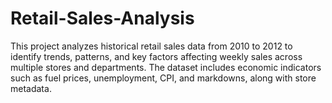 # Retail-Sales-Analysis
This project analyzes historical retail sales data from 2010 to 2012 to identify trends, patterns, and key factors affecting weekly sales across multiple stores and departments. The dataset includes economic indicators such as fuel prices, unemployment, CPI, and markdowns, along with store metadata.
